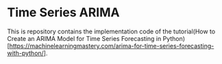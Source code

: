 # Time Series ARIMA 
This is repository contains the implementation code of the tutorial(How to Create an ARIMA Model for Time Series Forecasting in Python)[https://machinelearningmastery.com/arima-for-time-series-forecasting-with-python/].

